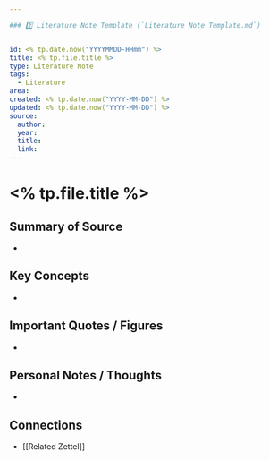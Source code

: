 ```yaml
---

### 2️⃣ Literature Note Template (`Literature Note Template.md`)


id: <% tp.date.now("YYYYMMDD-HHmm") %>
title: <% tp.file.title %>
type: Literature Note
tags:
  - Literature
area:
created: <% tp.date.now("YYYY-MM-DD") %>
updated: <% tp.date.now("YYYY-MM-DD") %>
source:
  author: 
  year: 
  title: 
  link: 
---
```


# <% tp.file.title %>

## Summary of Source
- 

## Key Concepts
- 

## Important Quotes / Figures
- 

## Personal Notes / Thoughts
- 

## Connections
- [[Related Zettel]]